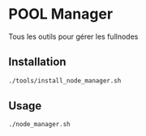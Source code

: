 

# POOL Manager

Tous les outils pour gérer les fullnodes



## Installation

```bash
./tools/install_node_manager.sh
```

## Usage

```bash
./node_manager.sh
```
